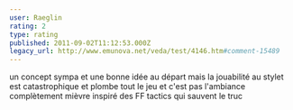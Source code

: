 ```yaml
---
user: Raeglin
rating: 2
type: rating
published: 2011-09-02T11:12:53.000Z
legacy_url: http://www.emunova.net/veda/test/4146.htm#comment-15489
---
```

un concept sympa et une bonne idée au départ mais la jouabilité au stylet est catastrophique et plombe tout le jeu et c'est pas l'ambiance complètement mièvre inspiré des FF tactics qui sauvent le truc